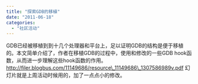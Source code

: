```yaml
---
title: "探索GDB的移植"
date: "2011-06-18"
categories: 
  - "社区活动"
---
```


GDB已经被移植到到十几个处理器和平台上，足以证明GDB的结构是便于移植的。本文简单介绍了，作者在移植GDB的过程中，使用和修改的一些GDB hook函数，从而进一步理解这些hook函数的作用。 http://filer.blogbus.com/11149686/resource\_11149686\_1307586989v.pdf 幻灯片就是上周活动时候用的，加了一点点小的修改。

